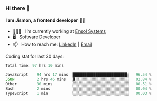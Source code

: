 ### Hi there 👋

#### I am Jismon, a frontend developer 👦🏻

- 🧑🏻‍💻   &nbsp; I’m currently working at <a href='https://www.ensolsystems.com/' target="_blank">Ensol Systems</a>
- 🖥   &nbsp; Software Developer
- 📫   &nbsp; How to reach me: <a href='https://www.linkedin.com/in/jismonthomas/'>LinkedIn</a> | <a href='mailto:hellojismonthomas@gmail.com'>Email</a>

Coding stat for last 30 days:
<!--START_SECTION:waka-->

```javascript
Total Time: 97 hrs 10 mins

JavaScript    94 hrs 17 mins  ████████████████████████░   96.54 %
JSON          2 hrs 46 mins   ▓░░░░░░░░░░░░░░░░░░░░░░░░   02.84 %
Other         30 mins         ░░░░░░░░░░░░░░░░░░░░░░░░░   00.51 %
Bash          2 mins          ░░░░░░░░░░░░░░░░░░░░░░░░░   00.04 %
TypeScript    1 min           ░░░░░░░░░░░░░░░░░░░░░░░░░   00.03 %
```

<!--END_SECTION:waka-->

<!--
**jismonthomas/jismonthomas** is a ✨ _special_ ✨ repository because its `README.md` (this file) appears on your GitHub profile.

Here are some ideas to get you started:

- 🔭 I’m currently working on ...
- 🌱 I’m currently learning ...
- 👯 I’m looking to collaborate on ...
- 🤔 I’m looking for help with ...
- 💬 Ask me about ...
- 📫 How to reach me: ...
- 😄 Pronouns: ...
- ⚡ Fun fact: ...
-->
